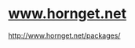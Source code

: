 <!--
id: 235264795
link: http://kevinisom.info/post/235264795/www-hornget-net
slug: www-hornget-net
date: Sat Nov 07 2009 10:07:26 GMT+1300 (NZDT)
raw: {"blog_name":"kevinisom","id":235264795,"post_url":"http://kevinisom.info/post/235264795/www-hornget-net","slug":"www-hornget-net","type":"link","date":"2009-11-06 21:07:26 GMT","timestamp":1257541646,"state":"published","format":"html","reblog_key":"N6lJAdxI","tags":[],"short_url":"http://tmblr.co/Zw68YyE1TiR","highlighted":[],"feed_item":"http://www.hornget.net/packages/","from_feed_id":"650234","note_count":0,"title":"www.hornget.net","url":"http://www.hornget.net/packages/","description":""}
publish: 2009-11-07
tags: 
title: www.hornget.net
-->


www.hornget.net
===============

<http://www.hornget.net/packages/>

